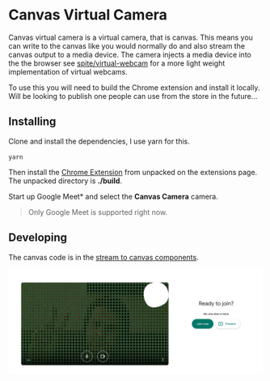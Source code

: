 # Canvas Virtual Camera

Canvas virtual camera is a virtual camera, that is canvas. This means you can write to the canvas like you would normally do and also stream the canvas output to a media device. The camera injects a media device into the the browser see [spite/virtual-webcam](https://github.com/spite/virtual-webcam) for a more light weight implementation of virtual webcams.

To use this you will need to build the Chrome extension and install it locally. Will be looking to publish one people can use from the store in the future...

## Installing

Clone and install the dependencies, I use yarn for this.

```shell
yarn
```

Then install the [Chrome Extension](chrome://extensions) from unpacked on the extensions page. The unpacked directory is **./build**.

Start up Google Meet\* and select the **Canvas Camera** camera.

> Only Google Meet is supported right now.

## Developing

The canvas code is in the [stream to canvas components](./src/components/stream-to-canvas/index).

![Screen Shot](./screen-shot.png)
